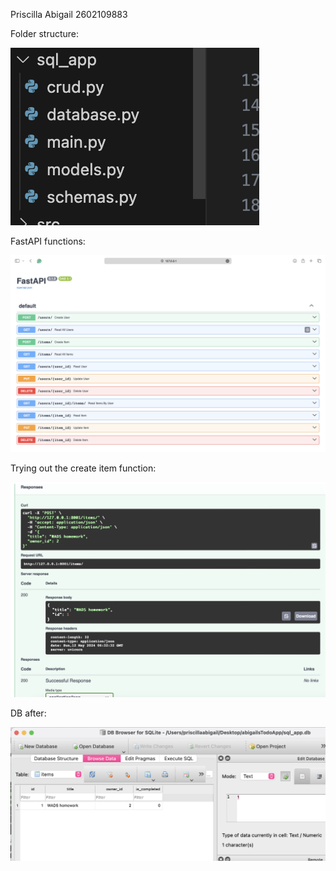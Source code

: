 Priscilla Abigail 2602109883

Folder structure:

![](/assets/structure.png)

FastAPI functions:

![](/assets/fastAPI.png)

Trying out the create item function: 

![](/assets/fastAPItry.png)

DB after:

![](/assets/dbAFter.png)
